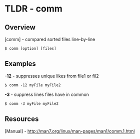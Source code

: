TLDR - comm
==========

Overview
--------

[comm] - compared sorted files line-by-line

	$ comm [option] [files]

Examples
--------

**-12** - suppresses unique likes from file1 or fil2

	$ comm -12 myFile myFile2

**-3** - suppress lines files have in common

	$ comm -3 myFile myFile2

Resources
---------

[Manual] - http://man7.org/linux/man-pages/man1/comm.1.html
